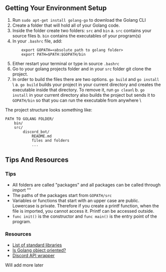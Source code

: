 ## Getting Your Environment Setup

1. Run `sudo apt-get install golang-go` to download the Golang CLI
2. Create a folder that will hold all of your Golang code.
3. Inside the folder create two folders: `src` and `bin`
  a. `src` contains your source files
  b. `bin` contains the executables of your program(s) 
4. In your `.bashrc` file, add:
    ```
        export GOPATH=<absolute path to golang folder>
        export PATH=$PATH:$GOPATH/bin
    ```
5. Either restart your terminal or type in source `.bashrc`
6. Go to your golang projects folder and in your `src` folder git clone the project.
7. In order to build the files there are two options. `go build` and `go install` \\
  a. `go build` builds your project in your current directory and creates the executable inside that directory. To remove it, run `go clean`\\
  b. `go install` in your current directory also builds the project but sends it to `GOPATH/bin` so that you can run the executable from anywhere \\
 

The project structure looks something like:
```
PATH TO GOLANG FOLDER/
    bin/
    src/
        discord_bot/
            README.md
            files and folders
            ...
```


## Tips And Resources

### Tips
* All folders are called "packages" and all packages can be called through import "<package name>"
* The paths of the packages start from `GOPATH/src`
* Variables or functions that start with an upper case are public. Lowercase is private. Therefore if you create a printf function, when the file is imported, you cannot access it. Printf can be accessed outside.
* `func init()` is the constructor and `func main()` is the entry point of the program.

### Resources
* [List of standard libraries](https://golang.org/pkg/)
* [Is Golang object oriented?](https://flaviocopes.com/golang-is-go-object-oriented/)
* [Discord API wrapper](https://github.com/bwmarrin/discordgo)


Will add more later
